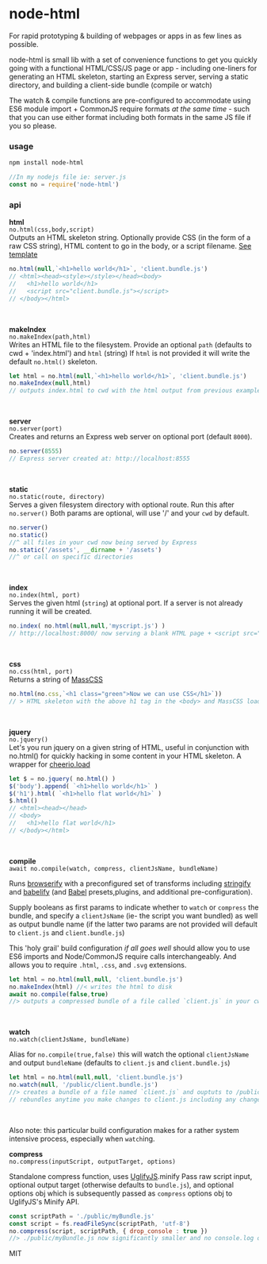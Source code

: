 # node-html

For rapid prototyping & building of webpages or apps in as few lines as possible.

node-html is small lib with a set of convenience functions to get you quickly going with a functional HTML/CSS/JS page or app - including one-liners for generating an HTML skeleton,  starting an Express server, serving a static directory, and building a client-side bundle (compile or watch) 

The watch & compile functions are pre-configured to accommodate using ES6 module import + CommonJS require formats *at the same time* - such that you can use either format including both formats in the same JS file if you so please. 

### usage
```bash
npm install node-html
```
 
```javascript
//In my nodejs file ie: server.js 
const no = require('node-html')
```

### api

**html**   
`no.html(css,body,script)`  
Outputs an HTML skeleton string.  Optionally provide CSS (in the form of a raw CSS string), HTML content to go in the body, or a script filename.  [See template] 

```javascript
no.html(null,`<h1>hello world</h1>`, 'client.bundle.js')
// <html><head><style></style></head><body>
//   <h1>hello world</h1>
//   <script src="client.bundle.js"></script>
// </body></html>  
```
<br>


**makeIndex**   
`no.makeIndex(path,html)`  
Writes an HTML file to the filesystem.  Provide an optional `path` (defaults to cwd + 'index.html') and `html` (string)  If `html` is not provided it will write the default `no.html()` skeleton.  

```javascript
let html = no.html(null,`<h1>hello world</h1>`, 'client.bundle.js')
no.makeIndex(null,html)
// outputs index.html to cwd with the html output from previous example
```
<br>


**server**   
`no.server(port)`  
Creates and returns an Express web server on optional port (default `8000`).  

```javascript
no.server(8555)
// Express server created at: http://localhost:8555
```
<br>


**static**   
`no.static(route, directory)`  
Serves a given filesystem directory with optional route.  Run this after `no.server()`
Both params are optional, will use '/' and your `cwd` by default.

```javascript
no.server()
no.static()
//^ all files in your cwd now being served by Express
no.static('/assets', __dirname + '/assets')
//^ or call on specific directories
```
<br>


**index**   
`no.index(html, port)`  
Serves the given html (`string`) at optional port.  If a server is not already running it will be created. 

```javascript
no.index( no.html(null,null,'myscript.js') )
// http://localhost:8000/ now serving a blank HTML page + <script src="myscript.js">
```
<br>


**css**   
`no.css(html, port)`  
Returns a string of [MassCSS]

```javascript
no.html(no.css,`<h1 class="green">Now we can use CSS</h1>`))
// > HTML skeleton with the above h1 tag in the <body> and MassCSS loaded into the <head><style> tag
```
<br>

**jquery**   
`no.jquery()`  
Let's you run jquery on a given string of HTML, useful in conjunction with no.html() for quickly hacking in some content in your HTML skeleton.  A wrapper for [cheerio.load]

```javascript
let $ = no.jquery( no.html() )
$('body').append( `<h1>hello world</h1>` )
$('h1').html( `<h1>hello flat world</h1>` )
$.html()
// <html><head></head>
// <body>
//   <h1>hello flat world</h1>
// </body></html>
```
<br>

**compile**   
`await no.compile(watch, compress, clientJsName, bundleName)`  

Runs [browserify] with a preconfigured set of transforms including [stringify] and [babelify] (and [Babel] presets,plugins, and additional pre-configuration).  

Supply booleans as first params to indicate whether to `watch` or `compress` the bundle, and specify a `clientJsName` (ie- the script you want bundled) as well as output bundle name (if the latter two params are not provided will default to `client.js` and `client.bundle.js`)

This 'holy grail' build configuration *if all goes well* should allow you to use ES6 imports and Node/CommonJS require calls interchangeably.  And allows you to require `.html`, `.css`, and `.svg` extensions. 

```javascript
let html = no.html(null,null, 'client.bundle.js') 
no.makeIndex(html) //< writes the html to disk
await no.compile(false,true) 
//> outputs a compressed bundle of a file called `client.js` in your cwd 
```
<br>


**watch**   
`no.watch(clientJsName, bundleName)`  

Alias for `no.compile(true,false)` this will watch the optional `clientJsName` and output `bundleName` (defaults to `client.js` and `client.bundle.js`)

```javascript
let html = no.html(null,null, 'client.bundle.js') 
no.watch(null, '/public/client.bundle.js')
//> creates a bundle of a file named `client.js` and ouptuts to /public/client.bundle.js
// rebundles anytime you make changes to client.js including any changes to modules within it loaded via import or require
```
<br>

Also note: this particular build configuration makes for a rather system intensive process, especially when `watch`ing. 


**compress**   
`no.compress(inputScript, outputTarget, options)`  

Standalone compress function, uses [UglifyJS].minify
Pass raw script input, optional output target (otherwise defaults to `bundle.js`), and optional options obj which is subsequently passed as `compress` options obj to UglifyJS's Minify API. 

```javascript
const scriptPath = './public/myBundle.js'
const script = fs.readFileSync(scriptPath, 'utf-8')
no.compress(script, scriptPath, { drop_console : true })
//> ./public/myBundle.js now significantly smaller and no console.log output
```

MIT


[See template]: ./node-html.js#3
[MassCSS]: https://github.com/drschwabe/masscss
[cheerio.load]: https://github.com/cheeriojs/cheerio
[browserify]: https://github.com/browserify/browserify
[stringify]: https://github.com/JohnPostlethwait/stringify
[babelify]: https://github.com/babel/babelify
[Babel]: https://github.com/babel/babel
[UglifyJS]: https://github.com/mishoo/UglifyJS